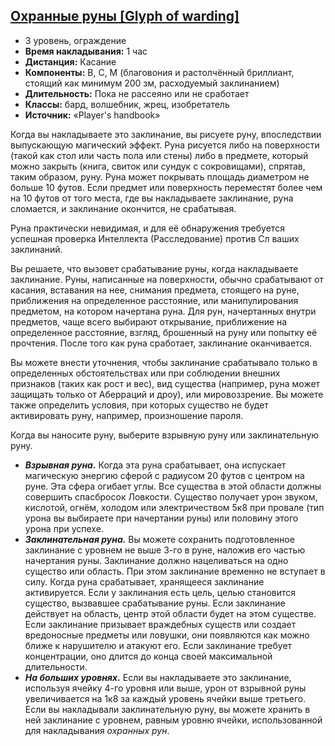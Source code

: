 ## [Охранные руны [Glyph of warding]](https://dnd.su/spells/219-glyph_of_warding/)

-   3 уровень, ограждение
-   **Время накладывания:** 1 час
-   **Дистанция:** Касание
-   **Компоненты:** В, С, М (благовония и растолчённый бриллиант, стоящий как минимум 200 зм, расходуемый заклинанием)
-   **Длительность:** Пока не рассеяно или не сработает
-   **Классы:** бард, волшебник, жрец, изобретатель
-   **Источник:** «Player's handbook»

Когда вы накладываете это заклинание, вы рисуете руну, впоследствии выпускающую магический эффект. Руна рисуется либо на поверхности (такой как стол или часть пола или стены) либо в предмете, который можно закрыть (книга, свиток или сундук с сокровищами), спрятав, таким образом, руну. Руна может покрывать площадь диаметром не больше 10 футов. Если предмет или поверхность переместят более чем на 10 футов от того места, где вы накладываете заклинание, руна сломается, и заклинание окончится, не срабатывая.

Руна практически невидимая, и для её обнаружения требуется успешная проверка Интеллекта (Расследование) против Сл ваших заклинаний.

Вы решаете, что вызовет срабатывание руны, когда накладываете заклинание. Руны, написанные на поверхности, обычно срабатывают от касания, вставания на нее, снимания предмета, стоящего на руне, приближения на определенное расстояние, или манипулирования предметом, на котором начертана руна. Для рун, начертанных внутри предметов, чаще всего выбирают открывание, приближение на определенное расстояние, взгляд, брошенный на руну или попытку её прочтения. После того как руна сработает, заклинание оканчивается.

Вы можете внести уточнения, чтобы заклинание срабатывало только в определенных обстоятельствах или при соблюдении внешних признаков (таких как рост и вес), вид существа (например, руна может защищать только от Аберраций и дроу), или мировоззрение. Вы можете также определить условия, при которых существо не будет активировать руну, например, произношение пароля.

Когда вы наносите руну, выберите взрывную руну или заклинательную руну.
- _**Взрывная руна.**_ Когда эта руна срабатывает, она испускает магическую энергию сферой с радиусом 20 футов с центром на руне. Эта сфера огибает углы. Все существа в этой области должны совершить спасбросок Ловкости. Существо получает урон звуком, кислотой, огнём, холодом или электричеством 5к8 при провале (тип урона вы выбираете при начертании руны) или половину этого урона при успехе.
- _**Заклинательная руна.**_ Вы можете сохранить подготовленное заклинание с уровнем не выше 3-го в руне, наложив его частью начертания руны. Заклинание должно нацеливаться на одно существо или область. При этом заклинание временно не вступает в силу. Когда руна срабатывает, хранящееся заклинание активируется. Если у заклинания есть цель, целью становится существо, вызвавшее срабатывание руны. Если заклинание действует на область, центр этой области будет на этом существе. Если заклинание призывает враждебных существ или создает вредоносные предметы или ловушки, они появляются как можно ближе к нарушителю и атакуют его. Если заклинание требует концентрации, оно длится до конца своей максимальной длительности.
- **_На больших уровнях._** Если вы накладываете это заклинание, используя ячейку 4-го уровня или выше, урон от взрывной руны увеличивается на 1к8 за каждый уровень ячейки выше третьего. Если вы накладывали заклинательную руну, вы можете хранить в ней заклинание с уровнем, равным уровню ячейки, использованной для накладывания _охранных рун_.
